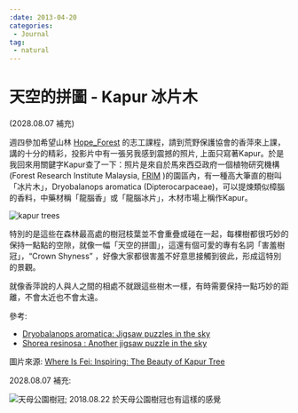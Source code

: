 ```yaml
---
:date: 2013-04-20
categories:
 - Journal
tag:
 - natural
---
```


# 天空的拼圖 - Kapur 冰片木

(2028.08.07 補充)

週四參加希望山林 [Hope_Forest](http://www.hopeforest.org.tw/) 的志工課程，請到荒野保護協會的香萍來上課，講的十分的精彩，投影片中有一張另我感到震撼的照片, 上面只寫著Kapur。於是我回來用關鍵字Kapur查了一下：照片是來自於馬來西亞政府一個植物研究機構 (Forest Research Institute Malaysia, [FRIM](http://www.frim.gov.my/) )的園區內，有一種高大筆直的樹叫「冰片木」，Dryobalanops aromatica (Dipterocarpaceae)，可以提煉類似樟腦的香料，中藥材稱「龍腦香」或「龍腦冰片」，木材市場上稱作Kapur。

![kapur trees](../../assets/blog/2013/Kapur_Trees.jpeg)

特別的是這些在森林最高處的樹冠枝葉並不會重疊或碰在一起，每棵樹都很巧妙的保持一點點的空隙，就像一幅「天空的拼圖」，這還有個可愛的專有名詞「害羞樹冠」，“Crown Shyness” ，好像大家都很害羞不好意思接觸到彼此，形成這特別的景觀。


就像香萍說的人與人之間的相處不就跟這些樹木一樣，有時需要保持一點巧妙的距離，不會太近也不會太遠。


參考:

- [Dryobalanops aromatica: Jigsaw puzzles in the sky](http://www.frim.gov.my/?page_id=7643)
- [Shorea resinosa : Another jigsaw puzzle in the sky](http://www.frim.gov.my/?page_id=9414)

圖片來源: [Where Is Fei: Inspiring: The Beauty of Kapur Tree](http://whereisfei.blogspot.tw/2012/05/inspiring-beauty-of-kapur-tree.html)



2028.08.07 補充:


![天母公園樹冠;](../../assets/blog/2013/P1030794.JPG)
2018.08.22 於天母公園樹冠也有這樣的感覺
